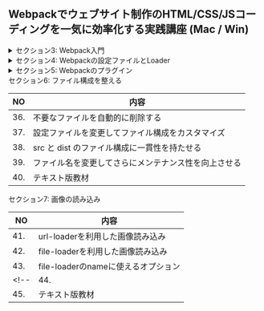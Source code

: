## Webpackでウェブサイト制作のHTML/CSS/JSコーディングを一気に効率化する実践講座 (Mac / Win)

<details>
<summary>セクション3: Webpack入門 </summary>

| NO | 内容 |
| ---- | ---- |
| 18. | NVMのインストールに失敗する場合 |
| 19. | Node.jsのインストール |
| 20. | Windows / Node.jsのインストール |
| 21. | Webpack 5 について |
| 22. | プロジェクトの新規作成とパッケージのインストール |
| 23. | Webpackを使用した初めてのビルド |
| 24. | 自作モジュールをWebpackでビルドする |
| 25. | テキスト版教材 |

</details>

<details>
<summary>セクション4: Webpackの設定ファイルとLoader </summary>

| NO | 内容 |
| ---- | ---- |
| 26. | 出力されたJavascriptを使用してみる |
| 27. | Webpackの設定ファイルを作成する |
| 28. | css-loaderでCSSを読み込む |
| 29. | style-loaderでCSSのスタイルを適応させる |
| 30. | 変更内容をGitにコミット |
| 31. | テキスト版教材 |

</details>

<details>
<summary>セクション5: Webpackのプラグイン </summary>

| NO | 内容 |
| ---- | ---- |
| 32. | style-loaderの問題点と解決方法 |
| 33. | プラグインをインストールしてCSSを別ファイルに出力する |
| 34. | プラグインでHTMLを自動生成する |
| 35. | テキスト版教材 |

</details>
<summary>セクション6: ファイル構成を整える </summary>

| NO | 内容 |
| ---- | ---- |
| 36. | 不要なファイルを自動的に削除する |
| 37. | 設定ファイルを変更してファイル構成をカスタマイズ |
| 38. | src と dist のファイル構成に一貫性を持たせる |
| 39. | ファイル名を変更してさらにメンテナンス性を向上させる |
| 40. | テキスト版教材 |

</details>

<summary>セクション7: 画像の読み込み </summary>

| NO | 内容 |
| ---- | ---- |
| 41. | url-loaderを利用した画像読み込み |
| 42. | file-loaderを利用した画像読み込み |
| 43. | file-loaderのnameに使えるオプション |
<!-- | 44. | Webpack 5 の Asset Modules を使う |
| 45. | テキスト版教材 | -->

</details>
